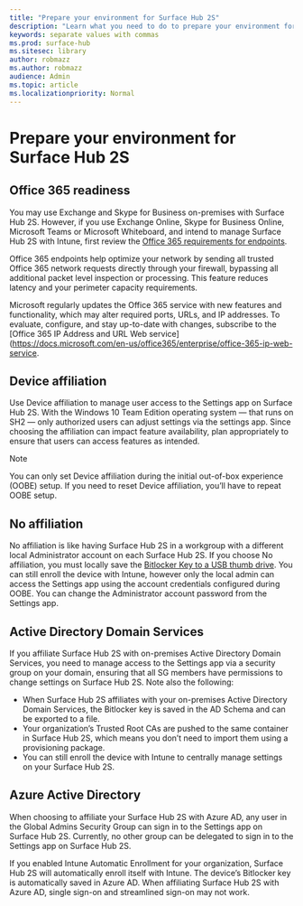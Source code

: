 ```yaml
---
title: "Prepare your environment for Surface Hub 2S"
description: "Learn what you need to do to prepare your environment for Surface Hub 2S."
keywords: separate values with commas
ms.prod: surface-hub
ms.sitesec: library
author: robmazz
ms.author: robmazz
audience: Admin
ms.topic: article
ms.localizationpriority: Normal
---
```


# Prepare your environment for Surface Hub 2S

## Office 365 readiness

You may use Exchange and Skype for Business on-premises with Surface Hub 2S. However, if you use Exchange Online, Skype for Business Online, Microsoft Teams or Microsoft Whiteboard, and intend to manage Surface Hub 2S with Intune, first review the [Office 365 requirements for endpoints](https://docs.microsoft.com/en-us/office365/enterprise/office-365-endpoints).

Office 365 endpoints help optimize your network by sending all trusted Office 365 network requests directly through your firewall, bypassing all additional packet level inspection or processing. This feature reduces latency and your perimeter capacity requirements.

Microsoft regularly updates the Office 365 service with new features and functionality, which may alter required ports, URLs, and IP addresses. To evaluate, configure, and stay up-to-date with changes, subscribe to the [Office 365 IP Address and URL Web service](https://docs.microsoft.com/en-us/office365/enterprise/office-365-ip-web-service.

## Device affiliation

Use Device affiliation to manage user access to the Settings app on Surface Hub 2S.
With the Windows 10 Team Edition operating system  —  that runs on SH2  —  only authorized users can  adjust settings via the settings app. Since choosing the affiliation can impact feature availability, plan appropriately to ensure that users can access features as intended.

> [!NOTE]
> You can only set Device affiliation during the initial out-of-box experience (OOBE) setup. If you need to reset Device affiliation, you’ll have to repeat OOBE setup.

## No affiliation

No affiliation is like having Surface Hub 2S in a workgroup with a different local Administrator account on each Surface Hub 2S. If you choose No affiliation, you must locally save the [Bitlocker Key to a USB thumb drive](https://docs.microsoft.com/en-us/windows/security/information-protection/bitlocker/bitlocker-key-management-faq). You can still enroll the device with Intune, however only the local admin can access the Settings app using the account credentials configured during OOBE. You can change the Administrator account password from the Settings app.

## Active Directory Domain Services

If you affiliate Surface Hub 2S with on-premises Active Directory Domain Services, you need to manage access to the Settings app via a security group on your domain, ensuring that all SG members have permissions to change settings on Surface Hub 2S. Note also the following:

- When Surface Hub 2S affiliates with your on-premises Active Directory Domain Services, the Bitlocker key is saved in the AD Schema and can be exported to a file.
- Your organization’s Trusted Root CAs are pushed to the same container in Surface Hub 2S, which means you don’t need to import them using a provisioning package.
- You can still enroll the device with Intune to centrally manage settings on your Surface Hub 2S.

## Azure Active Directory

When choosing to affiliate your Surface Hub 2S with Azure AD, any user in the Global Admins Security Group can sign in to the Settings app on Surface Hub 2S. Currently, no other group can be delegated to sign in to the Settings app on Surface Hub 2S.

If you enabled Intune Automatic Enrollment for your organization, Surface Hub 2S will automatically enroll itself with Intune. The device’s Bitlocker key is automatically saved in Azure AD. When affiliating Surface Hub 2S with Azure AD, single sign-on and streamlined sign-on may not work.
